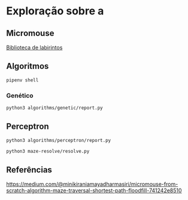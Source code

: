 # Exploração sobre a

## Micromouse

[Biblioteca de labirintos](https://github.com/micromouseonline/micromouse_maze_tool/tree/master/mazefiles/cfiles)

## Algoritmos

```bash
pipenv shell
```

### Genético

```bash
python3 algorithms/genetic/report.py
```

## Perceptron

```bash
python3 algorithms/perceptron/report.py
```

```bash
python3 maze-resolve/resolve.py
```

## Referências

https://medium.com/@minikiraniamayadharmasiri/micromouse-from-scratch-algorithm-maze-traversal-shortest-path-floodfill-741242e8510
